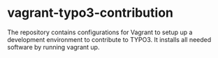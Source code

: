 # vagrant-typo3-contribution
The repository contains configurations for Vagrant to setup up a development environment to contribute to TYPO3. It installs all needed software by running vagrant up.
